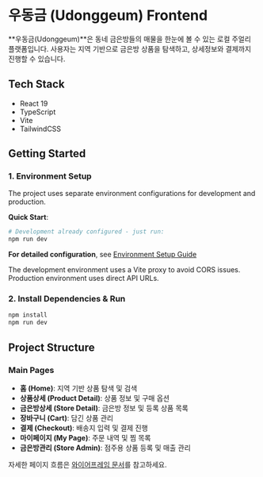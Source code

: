 # 우동금 (Udonggeum) Frontend

**우동금(Udonggeum)**은 동네 금은방들의 매물을 한눈에 볼 수 있는 로컬 주얼리 플랫폼입니다.
사용자는 지역 기반으로 금은방 상품을 탐색하고, 상세정보와 결제까지 진행할 수 있습니다.

## Tech Stack

- React 19
- TypeScript
- Vite
- TailwindCSS

## Getting Started

### 1. Environment Setup

The project uses separate environment configurations for development and production.

**Quick Start**:
```bash
# Development already configured - just run:
npm run dev
```

**For detailed configuration**, see [Environment Setup Guide](./docs/ENVIRONMENT_SETUP.md)

The development environment uses a Vite proxy to avoid CORS issues. Production environment uses direct API URLs.

### 2. Install Dependencies & Run

```bash
npm install
npm run dev
```

## Project Structure

### Main Pages

- **홈 (Home)**: 지역 기반 상품 탐색 및 검색
- **상품상세 (Product Detail)**: 상품 정보 및 구매 옵션
- **금은방상세 (Store Detail)**: 금은방 정보 및 등록 상품 목록
- **장바구니 (Cart)**: 담긴 상품 관리
- **결제 (Checkout)**: 배송지 입력 및 결제 진행
- **마이페이지 (My Page)**: 주문 내역 및 찜 목록
- **금은방관리 (Store Admin)**: 점주용 상품 등록 및 매출 관리

자세한 페이지 흐름은 [와이어프레임 문서](./docs/우동금_FigJam_페이지별_와이어프레임_흐름도.md)를 참고하세요.
